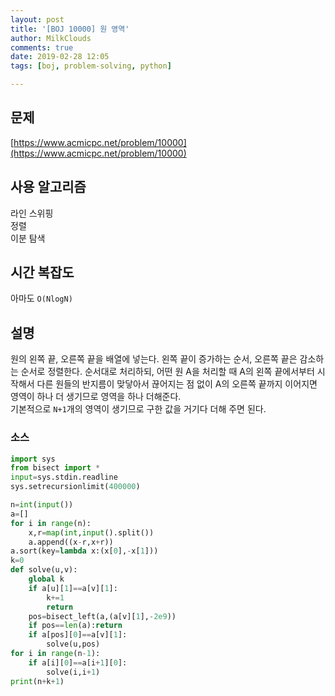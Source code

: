 ```yaml
---
layout: post
title: '[BOJ 10000] 원 영역'
author: MilkClouds
comments: true
date: 2019-02-28 12:05
tags: [boj, problem-solving, python]

---
```


## 문제
[https://www.acmicpc.net/problem/10000](https://www.acmicpc.net/problem/10000)  


## 사용 알고리즘  
라인 스위핑  
정렬  
이분 탐색  


## 시간 복잡도  
아마도 `O(NlogN)` 


## 설명  
원의 왼쪽 끝, 오른쪽 끝을 배열에 넣는다. 왼쪽 끝이 증가하는 순서, 오른쪽 끝은 감소하는 순서로 정렬한다. 순서대로 처리하되, 어떤 원 A을 처리할 때 A의 왼쪽 끝에서부터 시작해서 다른 원들의 반지름이 맞닿아서 끊어지는 점 없이 A의 오른쪽 끝까지 이어지면 영역이 하나 더 생기므로 영역을 하나 더해준다.  
기본적으로 `N+1`개의 영역이 생기므로 구한 값을 거기다 더해 주면 된다.  



### 소스  

```python
import sys
from bisect import *
input=sys.stdin.readline
sys.setrecursionlimit(400000)

n=int(input())
a=[]
for i in range(n):
	x,r=map(int,input().split())
	a.append((x-r,x+r))
a.sort(key=lambda x:(x[0],-x[1]))
k=0
def solve(u,v):
	global k
	if a[u][1]==a[v][1]:
		k+=1
		return
	pos=bisect_left(a,(a[v][1],-2e9))
	if pos==len(a):return
	if a[pos][0]==a[v][1]:
		solve(u,pos)
for i in range(n-1):
	if a[i][0]==a[i+1][0]:
		solve(i,i+1)
print(n+k+1)
```